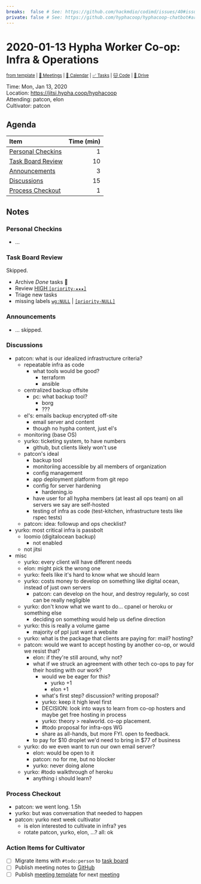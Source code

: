 ```yaml
---
breaks:  false # See: https://github.com/hackmdio/codimd/issues/40#issuecomment-172927690
private: false # See: https://github.com/hyphacoop/hyphacoop-chatbot#archive
---
```

# 2020-01-13 Hypha Worker Co-op: Infra & Operations

<sup>[from template][template] | [:notebook: Meetings][meetings] | [:date: Calendar][calendar] | [:white_check_mark: Tasks][tasks] | [:cat: Code][gh] | [:open_file_folder: Drive][gdrive]</sup>

Time:       Mon, Jan 13, 2020  
Location:   https://jitsi.hypha.coop/hyphacoop  
Attending:  patcon, elon  
Cultivator: patcon  

## Agenda

| Item                                        | Time (min) |
|:--------------------------------------------|-----------:|
| [Personal Checkins](#Personal-Checkins)     |          1 |
| [Task Board Review](#Task-Board-Review)     |         10 |
| [Announcements](#Announcements)             |          3 |
| [Discussions](#Discussions)                 |         15 |
| [Process Checkout](#Process-Checkout)       |          1 |

## Notes

### Personal Checkins

- ...

### Task Board Review

Skipped.

- Archive _Done_ tasks :tada:
- Review [HIGH `[priority-★★★]`][l-pri-hi]
- Triage new tasks
- missing labels [`wg:NULL`][l-none] | [`[priority-NULL]`][l-pri-none]

### Announcements

- ... skipped.

### Discussions

- patcon: what is our idealized infrastructure criteria?
    - repeatable infra as code
        - what tools would be good?
            - terraform
            - ansible
    - centralized backup offsite
        - pc: what backup tool?
            - borg
            - ???
    - el's: emails backup encrypted off-site
        - email server and content
        - though no hypha content, just el's
    - monitoring (base OS)
    - yurko: ticketing system, to have numbers
        - github, but clients likely won't use
    - patcon's ideal
        - backup tool
        - monitoriing accessible by all members of organization
        - config management
        - app deployment platform from git repo
        - config for server hardening
            - hardening.io
        - have user for all hypha members (at least all ops team) on all servers we say are self-hosted
        - testing of infra as code (test-kitchen, infrastructure tests like rspec tests)
    - patcon: idea: followup and ops checklist?
- yurko: most critical infra is passbolt
    - loomio (digitalocean backup)
        - not enabled
    - not jitsi
- misc
    - yurko: every client will have different needs
    - elon: might pick the wrong one
    - yurko: feels like it's hard to know what we should learn
    - yurko: costs money to develop on something like digital ocean, instead of just own servers
        - patcon: can develop on the hour, and destroy regularly, so cost can be really negligible
    - yurko: don't know what we want to do... cpanel or heroku or something else
        - deciding on something would help us define direction
    - yurko: this is really a volume game
        - majority of ppl just want a website
    - yurko: what is the package that clients are paying for: mail? hosting?
    - patcon: would we want to accept hosting by another co-op, or would we resist that?
        - elon: if they're still around, why not?
        - what if we struck an agreement with other tech co-ops to pay for their hosting with our work?
            - would we be eager for this?
                - yurko +1
                - elon +1
            - what's first step? discussion? writing proposal?
            - yurko: keep it high level first
            - DECISION: look into ways to  learn from co-op hosters and maybe get free hosting in process
            - yurko: theory > realworld. co-op placement.
            - #todo proposal for infra-ops WG
            - share as all-hands, but more FYI. open to feedback.
        - to pay for $10 droplet we'd need to bring in $77 of business
    - yurko: do we even want to run our own email server?
        - elon: would be open to it
        - patcon: no for me, but no blocker
        - yurko: never doing alone
    - yurko: #todo walkthrough of heroku
        - anything i should learn?

### Process Checkout

- patcon: we went long. 1.5h
- yurko: but was conversation that needed to happen
- patcon: yurko next week cultivator
    - is elon interested to cultivate in infra? yes
    - rotate patcon, yurko, elon, ...? all: ok


### Action Items for Cultivator

- [ ] Migrate items with `#todo:person` to [task board][tasks]
- [ ] Publish meeting notes to [GitHub][gh]
- [ ] Publish [meeting template][template] for next [meeting][meetings]

<!-- Links: Important -->
[template]: https://link.hypha.coop/template
[meetings]: https://link.hypha.coop/meetings
[calendar]: https://link.hypha.coop/calendar
[tasks]:    https://link.hypha.coop/tasks
[gh]:       https://link.hypha.coop/gh
[gdrive]:   https://link.hypha.coop/gdrive

<!-- Links: Labels -->
[l-pri-hi]: https://github.com/orgs/hyphacoop/projects/2?card_filter_query=label:[priority-★★★]
[l-pri-md]: https://github.com/orgs/hyphacoop/projects/2?card_filter_query=label:[priority-★★☆]
[l-pri-lo]: https://github.com/orgs/hyphacoop/projects/2?card_filter_query=label:[priority-★☆☆]
[l-pri-none]: https://github.com/orgs/hyphacoop/projects/2?card_filter_query=-label:[priority-★☆☆]+-label:[priority-★★☆]+-label:[priority-★★★]
[l-biz]: https://github.com/orgs/hyphacoop/projects/2?card_filter_query=label:"wg:business-planning"
[l-fin]: https://github.com/orgs/hyphacoop/projects/2?card_filter_query=label:"wg:finance"
[l-gov]: https://github.com/orgs/hyphacoop/projects/2?card_filter_query=label:"wg:governance
[l-ops]: https://github.com/orgs/hyphacoop/projects/2?card_filter_query=label:"wg:infra-ops"
[l-none]: https://github.com/orgs/hyphacoop/projects/2?card_filter_query=-label:wg:infra-ops+-label:wg:finance+-label:wg:governance+-label:wg:business-planning

<!-- Links: Working Groups -->
[biz-wg]: https://link.hypha.coop/biz-wg
[fin-wg]: https://link.hypha.coop/fin-wg
[gov-wg]: https://link.hypha.coop/gov-wg
[ops-wg]: https://link.hypha.coop/ops-wg